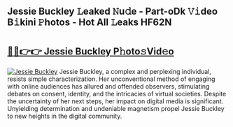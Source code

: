 ## Jessie Buckley 𝙻eaked 𝙽u𝚍e - Part-oDk 𝚅𝚒deo B𝚒kini 𝙿hotos - Hot All 𝙻eaks HF62N

# <h2><a href="http://ld2rpl.urlbe.top/?page=Jessie+Buckley">🔗🔗👉👉 Jessie Buckley P𝚑oto𝚜Vid𝚎o</a></h2>

[![Jessie Buckley](https://i.imgur.com/eBuTRDB.gif)](http://ld2rpl.urlbe.top/?page=Jessie+Buckley)
Jessie Buckley, a complex and perplexing individual, resists simple characterization. Her unconventional method of engaging with online audiences has allured and offended observers, stimulating debates on consent, identity, and the intricacies of virtual societies. Despite the uncertainty of her next steps, her impact on digital media is significant. Unyielding determination and undeniable magnetism propel Jessie Buckley to new heights in the digital community.
